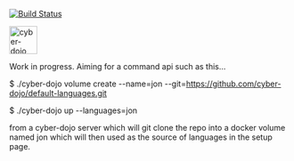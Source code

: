 [![Build Status](https://travis-ci.org/cyber-dojo/default-languages.svg?branch=master)](https://travis-ci.org/cyber-dojo/default-languages)

<img src="https://raw.githubusercontent.com/cyber-dojo/web/master/public/images/home_page_logo.png" alt="cyber-dojo yin/yang logo" width="50px" height="50px"/>

Work in progress. Aiming for a command api such as this...

$ ./cyber-dojo volume create --name=jon --git=https://github.com/cyber-dojo/default-languages.git

$ ./cyber-dojo up --languages=jon
 
from a cyber-dojo server which will git clone the repo into a docker volume
named jon which will then used as the source of languages in the setup page.

